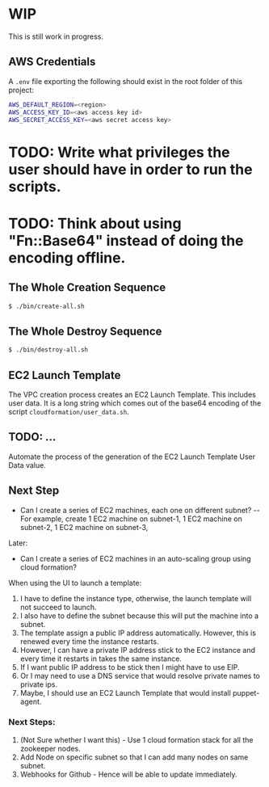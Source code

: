 # WIP

This is still work in progress.

## AWS Credentials

A `.env` file exporting the following should exist in the root folder of this project:

```bash
AWS_DEFAULT_REGION=<region>
AWS_ACCESS_KEY_ID=<aws access key id>
AWS_SECRET_ACCESS_KEY=<aws secret access key>
```

# TODO: Write what privileges the user should have in order to run the scripts.
# TODO: Think about using "Fn::Base64" instead of doing the encoding offline. 

## The Whole Creation Sequence

``` bash
$ ./bin/create-all.sh
```

## The Whole Destroy Sequence

```bash
$ ./bin/destroy-all.sh
```

## EC2 Launch Template

The VPC creation process creates an EC2 Launch Template. This includes user data. It is a long string which comes out
of the base64 encoding of the script `cloudformation/user_data.sh`.

## TODO: ...

Automate the process of the generation of the EC2 Launch Template User Data value.

## Next Step

- Can I create a series of EC2 machines, each one on different subnet? 
-- For example, create 1 EC2 machine on subnet-1,
                       1 EC2 machine on subnet-2,
                       1 EC2 machine on subnet-3,

Later:
- Can I create a series of EC2 machines in an auto-scaling group using cloud formation?

When using the UI to launch a template:

1. I have to define the instance type, otherwise, the launch template will not succeed to launch.
2. I also have to define the subnet because this will put the machine into a subnet.
3. The template assign a public IP address automatically. However, this is renewed every time the instance restarts.
4. However, I can have a private IP address stick to the EC2 instance and every time it restarts in takes the same
instance.
5. If I want public IP address to be stick then I might have to use EIP.
6. Or I may need to use a DNS service that would resolve private names to private ips.
7. Maybe, I should use an EC2 Launch Template that would install puppet-agent.

### Next Steps:

1. (Not Sure whether I want this) - Use 1 cloud formation stack for all the zookeeper nodes.
1. Add Node on specific subnet so that I can add many nodes on same subnet. 
1. Webhooks for Github - Hence will be able to update immediately.
